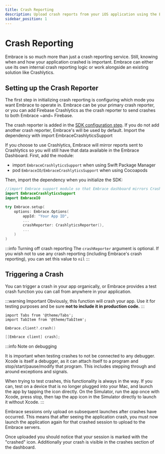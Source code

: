 ```yaml
---
title: Crash Reporting
description: Upload crash reports from your iOS application using the Embrace SDK
sidebar_position: 1
---
```


# Crash Reporting

Embrace is so much more than just a crash reporting service.
Still, knowing when and how your application crashed is important.
Embrace can either use its own internal crash reporting logic or work alongside an existing solution like Crashlytics.

## Setting up the Crash Reporter

The first step in initializing crash reporting is configuring which mode you want Embrace to operate in. Embrace can be your primary crash reporter, or you can add Firebase Crashlytics as the crash reporter to send crashes to both Embrace ~and~ Firebase. 

The crash reporter is added in the [SDK configuration step](/docs/ios/open-source/integration/embrace-options.md). If you do not add another crash reporter, Embrace's will be used by default. 
Import the dependency with import EmbraceCrashlyticsSupport

If you choose to use Crashlytics, Embrace will mirror reports sent to Crashlytics so you will still have that data available in the Embrace Dashboard. First, add the module:

- import `EmbraceCrashlyticsSupport` when using Swift Package Manager 
- pod `EmbraceIO/EmbraceCrashlyticsSupport` when using Cocoapods 

Then, import the dependency when you initialize the SDK:

```swift
//import Embrace support module so that Embrace dashboard mirrors Crashlytics data
import EmbraceCrashlyticsSupport
import EmbraceIO

try Embrace.setup(
    options: Embrace.Options(
        appId: "Your App ID",
        ...
        crashReporter: CrashlyticsReporter(),
        ...
    )
)
```

:::info Turning off crash reporting
The `crashReporter` argument is optional. If you wish not to use any crash reporting (including Embrace's crash reporting), you can set this value to `nil`
:::

## Triggering a Crash

You can trigger a crash in your app organically, or Embrace provides a test crash function you can call from anywhere in your application.

:::warning Important
Obviously, this function will crash your app. Use it for testing purposes and be sure **not to include it in production code.**
:::

```mdx-code-block
import Tabs from '@theme/Tabs';
import TabItem from '@theme/TabItem';
```

<Tabs groupId="ios-language" queryString="ios-language">
<TabItem value="swift" label="Swift">

```swift
Embrace.client?.crash()
```

</TabItem>

<TabItem value="objectivec" label="Objective-C">

```objectivec
[[Embrace client] crash];
```

</TabItem>
</Tabs>

:::info Note on debugging

It is important when testing crashes to not be connected to any debugger. Xcode is itself a debugger, as it can attach itself to a program and stop/start/pause/modify that program. This includes stepping through and around exceptions and signals. 

When trying to test crashes, this functionality is always in the way. If you can, test on a device that is no longer plugged into your Mac, and launch the app by tapping the icon directly. On the Simulator, run the app once with Xcode, press stop, then tap the app icon in the Simulator directly to launch it without Xcode.
:::

Embrace sessions only upload on subsequent launches after crashes have occurred. This means that after seeing the application crash, you must now launch the application again for that crashed session to upload to the Embrace servers.

Once uploaded you should notice that your session is marked with the "crashed" icon. Additionally your crash is visible in the crashes section of the dashboard.